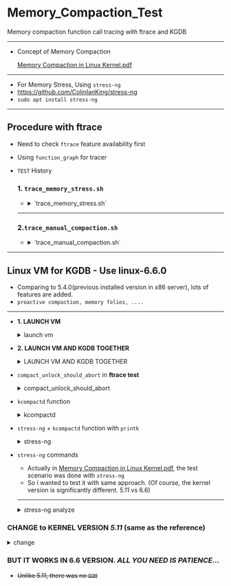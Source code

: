 # Memory_Compaction_Test

Memory compaction function call tracing with ftrace and KGDB

---

- Concept of Memory Compaction
    
    [Memory Compaction in Linux Kernel.pdf](https://www.slideshare.net/AdrianHuang/memory-compaction-in-linux-kernelpdf)
    

---

- For Memory Stress, Using `stress-ng`
- https://github.com/ColinIanKing/stress-ng
- `sudo apt install stress-ng`

---

## Procedure with ftrace

- Need to check `ftrace` feature availability first
- Using `function_graph` for tracer
- `TEST` History
    
    ### 1. `trace_memory_stress.sh`
    
    - <details><summary>`trace_memory_stress.sh`</summary>
      
        - In the `trace_memory_stress.sh`, it will trace the `kcompactd` during `stress-ng --vm 3 --vm-bytes 90% -t 10m &`
        - You need to set the environment as follows first.
        
        ```bash
        cd /sys/kernel/debug/tracing
        cat available_tracers
        echo function_graph > current_tracer
        ps -ef | grep kcompactd
        echo <PID> > /sys/kernel/debug/tracing/set_ftrace_pid
        ```
        
        - Need to use **2 shells** for shutting down the stress test process before 10minutes if you want or Change the minutes for execution.
        
        <img width="500" alt="image" src="https://github.com/JongHoB/Memory_Compaction_Test/assets/78012131/0a92da69-f4d6-4ee3-aeb2-0e18bda069d8">
        
        ---
        
        ### BUT ... SEEMS `KCOMPACTD` DOESN'T WORK PROPERLY
        
        <img width="387" alt="image" src="https://github.com/JongHoB/Memory_Compaction_Test/assets/78012131/7ae192ff-7779-4c3e-9b78-1682c8077bd0">
        
        - As we can see this image`(ftrace/trace_result.txt)`, there is no trace result.
        - `kcompactd` is invoked mainly by `kswapd` and we test the program with allocating 90% of memory capacity
        - so *probably* `kswapd` must be executed and also it would  invoke the `kcompactd`
        - but there is no result.....Hmm
        - (Unlike kernel version with 5.4.0 which the proactive compaction would not be executed, 5.15 should be executed......)
    </details>
    
    ---
    
    ### 2.`trace_manual_compaction.sh`
    
    - <details><summary>`trace_manual_compaction.sh`</summary>
      
        - *If you did `trace_memory_stress.sh` test, Need to make original state. `echo > set_ftrace_pid`*
        
        ---
        
        ```bash
        cat available_filter_functions
        echo "*compact*" > set_ftrace_filter
        echo "*migrate*" >> set_ftrace_filter
        ```
        
        - Execute the `shell script` and `stress-ng` **seperately**
        - `stress-ng --vm 1 --vm-bytes 90% -t 10m` and `sh trace_manual_compaction.sh`
        
        ---
        
        ### Compare `OCI_ARM(3core, 18GB Ram)(VM instance)` and `X86_Server(24 Core, 128GB Ram)(Bare Metal)`
        
        - `ftrace/trace_manual_OCI_ARM_result.txt`
        <img width="482" alt="image" src="https://github.com/JongHoB/Memory_Compaction_Test/assets/78012131/2f82d03e-1e7e-4878-9b2a-5013e0a41789">
        
        - `ftrace/trace_manual_swarm_result.txt`
        <img width="540" alt="image" src="https://github.com/JongHoB/Memory_Compaction_Test/assets/78012131/3573d62c-6edd-4183-987a-ed90824fc6e3">
        
        - In OCI, we can check that it tries to `migrate pages` for memory compaction.
        - But in X86 Server, we can see `compact_unlock_should_abort.isra.0()` but after this, we cannot see any *`migrate`* or kind of *`compact_zone`* symbol......
        - [See the reasons in KGDB below. In `compact_unlock_should_abort` in **ftrace test** chapter](#compact_unlock_should_abort-in-ftrace-test)
      </details>

      
---

## Linux VM for KGDB - Use linux-6.6.0

- Comparing to 5.4.0(previous installed version in x86 server), lots of features are added.
- `proactive compaction, memory folios, ....`

---

- **1. LAUNCH VM**
      <details><summary>launch vm</summary>
      
    ```bash
    sudo apt-get install -y pkg-config  libglib2.0-dev  libpixman-1-dev libslirp-dev
    
    ```
    
    ```bash
    # DOWNLOAD QEMU
    wget <https://download.qemu.org/qemu-8.1.2.tar.xz>
    tar xvJf qemu-8.1.2.tar.xz
    cd qemu-8.1.2
    ./configure --enable-slirp
    make
    
    ```
    
    ```bash
    # DOWNLOAD LINUX
    wget <https://cdn.kernel.org/pub/linux/kernel/v6.x/linux-6.6.tar.xz>
    tar -xvf linux-6.6.tar.xz
    #copy the config file
    cp linux-6.60.config linux-6.6/.config
    cd linux-6.6
    
    ```
    
    ```bash
    
    make menuconfig # Load the config and Save and EXIT
    make -j$(nproc) # BUILD
    
    ```
    
    ```bash
    #CREATE IMAGE with bootstrap 
    cd ..
    chmod +x create_image.sh
    ./create_image.sh
    ```
    
    ```elixir
    ./launch-vm.sh
    ```
    
    - Actually, i tried to access the vm with `ssh` but there seems error with *network configuration.* But i will pass this step (will **FIX IT**) ( **THIS THING IS NOT THE PRIORITIZED** for testing the compaction)
    - YOU CAN **TURN OFF THE QEMU** USING `Ctrl+a and x`
  
</details>
 
- **2. LAUNCH VM AND KGDB TOGETHER**

  <details><summary>LAUNCH VM AND KGDB TOGETHER</summary>

    ![image](https://github.com/JongHoB/Memory_Compaction_Test/assets/78012131/f599dcae-1368-47c6-88bf-5e28a80f9d56)

    - It would be better to use **TMUX**
    - You need at least 2 screen for **KGDB in Host(Original)** and for **QEMU**
    - I just add one more screen to see the **kernel source**
    - Procedure
        1. launch vm
        2. In host, `gdb linux-6.6/vmlinux` 
            1. and `target remote [localhost:4321](http://localhost:4321)` 
        3. you can use gdb commands. 

  </details>
  
- `compact_unlock_should_abort` in **ftrace test**

   <details><summary>compact_unlock_should_abort</summary>
    
    - I debug `compact_unlock_should_abort` function. ⇒ **It was in ftrace test history above**
    
    ```c
    /*
     * Compaction requires the taking of some coarse locks that are potentially
     * very heavily contended. The lock should be periodically unlocked to avoid
     * having disabled IRQs for a long time, even when there is nobody waiting on
     * the lock. It might also be that allowing the IRQs will result in
     * need_resched() becoming true. If scheduling is needed, compaction schedules.
     * Either compaction type will also abort if a fatal signal is pending.
     * In either case if the lock was locked, it is dropped and not regained.
     *
     * Returns true if compaction should abort due to fatal signal pending.
     * Returns false when compaction can continue.
     */
    static bool compact_unlock_should_abort(spinlock_t *lock,
    		unsigned long flags, bool *locked, struct compact_control *cc)
    {
    	if (*locked) {
    		spin_unlock_irqrestore(lock, flags);
    		*locked = false;
    	}
    
    	if (fatal_signal_pending(current)) {
    		cc->contended = true;
    		return true;
    	}
    
    	cond_resched();
    
    	return false;
    }
    
    -FATAL SIGNAL Pending - Check if there is a pending signal in current process
    SIGKILL,...........
    ```
    
    - FATAL SIGNAL Pending - Check if there is a pending signal in current process
    (SIGKILL,SIGTRAP…..)
    
    ```c
    static inline int task_sigpending(struct task_struct *p)
    {
    	return unlikely(test_tsk_thread_flag(p,TIF_SIGPENDING));
    }
    static inline int __fatal_signal_pending(struct task_struct *p)
    {
    	return unlikely(sigismember(&p->pending.signal, SIGKILL));
    }
    
    static inline int fatal_signal_pending(struct task_struct *p)
    {
    	return task_sigpending(p) && __fatal_signal_pending(p);
    }
    ```
    
    ---
    
    ```c
    #0  compact_unlock_should_abort (cc=<optimized out>, locked=<optimized out>, flags=<optimized out>,
        lock=<optimized out>) at mm/compaction.c:569
    #1  isolate_freepages_block (cc=cc@entry=0xffffc9000067fd00, start_pfn=start_pfn@entry=0xffffc9000067f958,
        end_pfn=end_pfn@entry=4456448, freelist=freelist@entry=0xffffc9000067fd00, stride=stride@entry=1,
        strict=strict@entry=false) at mm/compaction.c:614
    #2  0xffffffff81325831 in isolate_freepages (cc=0xffffc9000067fd00) at mm/compaction.c:1711
    #3  compaction_alloc (src=src@entry=0xffffea0004075e40, data=data@entry=18446683600576838912) at mm/compaction.c:1769
    #4  0xffffffff813a2c0a in migrate_folio_unmap (ret=0xffffc9000067fad0, reason=MR_COMPACTION, mode=MIGRATE_ASYNC,
        dstp=<synthetic pointer>, src=0xffffea0004075e40, private=18446683600576838912,
        put_new_folio=0xffffffff81322ec0 <compaction_free>, get_new_folio=0xffffffff81325120 <compaction_alloc>)
        at mm/migrate.c:1123
    #5  migrate_pages_batch (from=from@entry=0xffffc9000067fbb0,
        get_new_folio=get_new_folio@entry=0xffffffff81325120 <compaction_alloc>,
        put_new_folio=put_new_folio@entry=0xffffffff81322ec0 <compaction_free>,
        private=private@entry=18446683600576838912, mode=mode@entry=MIGRATE_ASYNC, reason=reason@entry=0,
        ret_folios=0xffffc9000067fad0, split_folios=0xffffc9000067fbd0, stats=0xffffc9000067fae4, nr_pass=3)
        at mm/migrate.c:1660
    #6  0xffffffff813a3582 in migrate_pages_sync (from=from@entry=0xffffc9000067fbb0,
        get_new_folio=get_new_folio@entry=0xffffffff81325120 <compaction_alloc>,
        put_new_folio=put_new_folio@entry=0xffffffff81322ec0 <compaction_free>,
        private=private@entry=18446683600576838912, mode=mode@entry=MIGRATE_SYNC, reason=reason@entry=0,
        ret_folios=0xffffc9000067fbc0, split_folios=0xffffc9000067fbd0, stats=0xffffc9000067fbe4) at mm/migrate.c:1825
    #7  0xffffffff813a4125 in migrate_pages (from=from@entry=0xffffc9000067fd10,
        get_new_folio=get_new_folio@entry=0xffffffff81325120 <compaction_alloc>,
        put_new_folio=put_new_folio@entry=0xffffffff81322ec0 <compaction_free>,
        private=private@entry=18446683600576838912, mode=MIGRATE_SYNC, reason=reason@entry=0,
        ret_succeeded=0xffffc9000067fcbc) at mm/migrate.c:1929
    #8  0xffffffff81327b7a in compact_zone (cc=cc@entry=0xffffc9000067fd00, capc=capc@entry=0x0 <fixed_percpu_data>)
        at mm/compaction.c:2515
    #9  0xffffffff81328536 in compact_node (nid=nid@entry=0) at mm/compaction.c:2812
    #10 0xffffffff81328662 in compact_nodes () at mm/compaction.c:2825
    #11 sysctl_compaction_handler (table=<optimized out>, buffer=<optimized out>, length=<optimized out>,
        ppos=<optimized out>, write=<optimized out>) at mm/compaction.c:2871
    #12 sysctl_compaction_handler (table=<optimized out>, write=<optimized out>, buffer=<optimized out>,
        length=<optimized out>, ppos=<optimized out>) at mm/compaction.c:2858
    #13 0xffffffff814a6bb7 in proc_sys_call_handler (iocb=<optimized out>, iter=0xffffc9000067fe58, write=write@entry=1)
        at fs/proc/proc_sysctl.c:600
    #14 0xffffffff814a6cb3 in proc_sys_write (iocb=<optimized out>, iter=<optimized out>) at fs/proc/proc_sysctl.c:626
    #15 0xffffffff813ef341 in call_write_iter (file=0xffff8881026d3200, iter=0xffffc9000067fe58, kio=0xffffc9000067fe80)
        at ./include/linux/fs.h:1956
    #16 new_sync_write (ppos=0xffffc9000067fef0, len=2, buf=0x55555574aeb0 "1\n", filp=0xffff8881026d3200)
        at fs/read_write.c:491
    #17 vfs_write (pos=0xffffc9000067fef0, count=2, buf=0x55555574aeb0 "1\n", file=0xffff8881026d3200)
        at fs/read_write.c:584
    #18 vfs_write (file=0xffff8881026d3200, buf=0x55555574aeb0 "1\n", count=<optimized out>, pos=0xffffc9000067fef0)
        at fs/read_write.c:564
    #19 0xffffffff813ef657 in ksys_write (fd=<optimized out>, buf=0x55555574aeb0 "1\n", count=2) at fs/read_write.c:637
    #20 0xffffffff813ef70a in __do_sys_write (count=<optimized out>, buf=<optimized out>, fd=<optimized out>)
        at fs/read_write.c:649
    #21 __se_sys_write (count=<optimized out>, buf=<optimized out>, fd=<optimized out>) at fs/read_write.c:646
    #22 __x64_sys_write (regs=<optimized out>) at fs/read_write.c:646
    #23 0xffffffff81e5193b in do_syscall_x64 (nr=<optimized out>, regs=0xffffc9000067ff58) at arch/x86/entry/common.c:50
    #24 do_syscall_64 (regs=0xffffc9000067ff58, nr=<optimized out>) at arch/x86/entry/common.c:80
    #25 0xffffffff820000d2 in entry_SYSCALL_64 () at arch/x86/entry/entry_64.S:120
    ```
    
    ![image](https://github.com/JongHoB/Memory_Compaction_Test/assets/78012131/4c87a683-c454-4f8b-bf38-85c6d2e2cf6b)
    
    - **`compact_unlock_should_abort` is called by `isolate_freepages_block`**
    - When we see the image and the call stack, kind of `migrate_pages` or `compact*` symbols should be detected.
        - I see the log again (**`trace_manual_swarm_result.txt`)**
            
            ![image](https://github.com/JongHoB/Memory_Compaction_Test/assets/78012131/424648ca-a578-4e53-8a36-99cdbb5daf84)
            
            - …..I can see some trace results at the tail.
            - **So the compaction command was executed properly with high probability.**

    </details>
    
- `kcompactd` function

  <details><summary>kcompactd</summary>
    
    ```c
    #kcompactd function in Linux 6.6
    #mm/compaction.c
    /*
     * The background compaction daemon, started as a kernel thread
     * from the init process.
     */
    static int kcompactd(void *p)
    {
    	pg_data_t *pgdat = (pg_data_t *)p;
    	struct task_struct *tsk = current;
    	long default_timeout = msecs_to_jiffies(HPAGE_FRAG_CHECK_INTERVAL_MSEC);
    	long timeout = default_timeout;
    
    	const struct cpumask *cpumask = cpumask_of_node(pgdat->node_id);
    
    	if (!cpumask_empty(cpumask))
    		set_cpus_allowed_ptr(tsk, cpumask);
    
    	set_freezable();
    
    	pgdat->kcompactd_max_order = 0;
    	pgdat->kcompactd_highest_zoneidx = pgdat->nr_zones - 1;
    
    	while (!kthread_should_stop()) {
    		unsigned long pflags;
    
    		/*
    		 * Avoid the unnecessary wakeup for proactive compaction
    		 * when it is disabled.
    		 */
    		if (!sysctl_compaction_proactiveness)
    			timeout = MAX_SCHEDULE_TIMEOUT;
    		trace_mm_compaction_kcompactd_sleep(pgdat->node_id);
    		if (wait_event_freezable_timeout(pgdat->kcompactd_wait,
    			kcompactd_work_requested(pgdat), timeout) &&
    			!pgdat->proactive_compact_trigger) {
    
    			psi_memstall_enter(&pflags);
    			kcompactd_do_work(pgdat);
    			psi_memstall_leave(&pflags);
    			/*
    			 * Reset the timeout value. The defer timeout from
    			 * proactive compaction is lost here but that is fine
    			 * as the condition of the zone changing substantionally
    			 * then carrying on with the previous defer interval is
    			 * not useful.
    			 */
    			timeout = default_timeout;
    			continue;
    		}
    
    		/*
    		 * Start the proactive work with default timeout. Based
    		 * on the fragmentation score, this timeout is updated.
    		 */
    		timeout = default_timeout;
    		if (should_proactive_compact_node(pgdat)) {
    			unsigned int prev_score, score;
    
    			prev_score = fragmentation_score_node(pgdat);
    			proactive_compact_node(pgdat);
    			score = fragmentation_score_node(pgdat);
    			/*
    			 * Defer proactive compaction if the fragmentation
    			 * score did not go down i.e. no progress made.
    			 */
    			if (unlikely(score >= prev_score))
    				timeout =
    				   default_timeout << COMPACT_MAX_DEFER_SHIFT;
    		}
    		if (unlikely(pgdat->proactive_compact_trigger))
    			pgdat->proactive_compact_trigger = false;
    	}
    
    	return 0;
    }
    ```
    
    - Because of `Proactive Compaction` , `kcompactd` **should be detected every *500ms*.**
        
        [Proactive Compaction](https://nitingupta.dev/post/proactive-compaction/)
        
    - I add break point in `trace_mm_compaction_kcompactd_sleep(pgdat->node_id);` line. Then it will break. **(It is important to choose appropriate line for break point because it could be not detected.)**
        
        ![image](https://github.com/JongHoB/Memory_Compaction_Test/assets/78012131/634b3e3b-afb7-45f0-96cc-e4822855f32c)
        
    
    ---
    
  </details>
    
- `stress-ng` + `kcompactd` function with `printk`

  <details><summary>stress-ng</summary>
  
    - I add lots of **printk** to check the compaction.
    
    ```c
    /*
     * The background compaction daemon, started as a kernel thread
     * from the init process.
     */
    static int kcompactd(void *p)
    {
            pg_data_t *pgdat = (pg_data_t *)p;
            struct task_struct *tsk = current;
            long default_timeout = msecs_to_jiffies(HPAGE_FRAG_CHECK_INTERVAL_MSEC);
            long timeout = default_timeout;
    
            const struct cpumask *cpumask = cpumask_of_node(pgdat->node_id);
    
            if (!cpumask_empty(cpumask))
                    set_cpus_allowed_ptr(tsk, cpumask);
    
            set_freezable();
    
            printk("1\n");
    
            pgdat->kcompactd_max_order = 0;
            pgdat->kcompactd_highest_zoneidx = pgdat->nr_zones - 1;
    
            while (!kthread_should_stop()) {
                    unsigned long pflags;
    
                    printk("2\n");
                    /*
                     * Avoid the unnecessary wakeup for proactive compaction
                     * when it is disabled.
                     */
    								if (!sysctl_compaction_proactiveness)
                            timeout = MAX_SCHEDULE_TIMEOUT;
                    printk("3\n");
                    trace_mm_compaction_kcompactd_sleep(pgdat->node_id);
                    if (wait_event_freezable_timeout(pgdat->kcompactd_wait,
                            kcompactd_work_requested(pgdat), timeout) &&
                            !pgdat->proactive_compact_trigger) {
    
                            psi_memstall_enter(&pflags);
                            kcompactd_do_work(pgdat);
                            psi_memstall_leave(&pflags);
                            /*
                             * Reset the timeout value. The defer timeout from
                             * proactive compaction is lost here but that is fine
                             * as the condition of the zone changing substantionally
                             * then carrying on with the previous defer interval is
                             * not useful.
                             */
                            timeout = default_timeout;
                            printk("4\n");
                            continue;
                    }
    
                    /*
                     * Start the proactive work with default timeout. Based
                     * on the fragmentation score, this timeout is updated.
                     */
                    timeout = default_timeout;
                    if (should_proactive_compact_node(pgdat)) {
                            unsigned int prev_score, score;
                            printk("5\n");
    
                            prev_score = fragmentation_score_node(pgdat);
                            proactive_compact_node(pgdat);
                            score = fragmentation_score_node(pgdat);
                            /*
                             * Defer proactive compaction if the fragmentation
                             * score did not go down i.e. no progress made.
                             */
                            printk("6\n");
                            if (unlikely(score >= prev_score))
                                    timeout =
                                       default_timeout << COMPACT_MAX_DEFER_SHIFT;
                    }
                    printk("7\n");
                    if (unlikely(pgdat->proactive_compact_trigger))
                            pgdat->proactive_compact_trigger = false;
                    printk("8\n");
            }
            printk("9\n");
    
            return 0;
    }
    ```
    
    - `stress-ng --vm 8 --vm-bytes 90% -t 10m`
        - BUT IT ONLY prints **2,3,7,8,2,3,7,8,2,3,7,8…………**
        - ***Need to see `5,6` for proactive compaction***
        - I changed the vm or bytes several times.
    - ALSO `cat /proc/vmstat`
        - *There was nothing happened….*
            
            ![image](https://github.com/JongHoB/Memory_Compaction_Test/assets/78012131/f0bdc634-337e-4abc-b4b5-2a26b6b3e6c7)
            
        - Even if i did `stress-ng --vm 8 --vm-bytes 90% -t 10m` and `echo 1 > /proc/sys/vm/compact_memory` (manually compaction)
            
            ![image](https://github.com/JongHoB/Memory_Compaction_Test/assets/78012131/32ce8776-bcc3-4f58-95cd-8574a00e2a01)
            
        - **No success…..**
            
            ![image](https://github.com/JongHoB/Memory_Compaction_Test/assets/78012131/da46a20f-793a-4731-834a-5229c557cfb1)

    </details>


- `stress-ng` commands
    - Actually in [Memory Compaction in Linux Kernel.pdf](https://www.slideshare.net/AdrianHuang/memory-compaction-in-linux-kernelpdf), the test scenario was done with `stress-ng`
    - So i wanted to test it with same approach. (Of course, the kernel version is significantly different. 5.11 vs 6.6)
    
    ---
    
    <details><summary>stress-ng analyze</summary>
    
    - Let’s check it from GDB.
        
        ```c
        gdb stress-ng
        run --vm 8 --vm-bytes 80% -t 10m
        ```
        
        - Because of `fork` , it is detached.
            
            ![image](https://github.com/JongHoB/Memory_Compaction_Test/assets/78012131/478efc87-0c8f-4f8f-8152-8416767d2736)
            
        - https://woosunbi.tistory.com/94 : Need to set child process debugging
        - ~~**BUT……………………..There is no symbol!**~~
            - ~~**I tried to compile the program with debug option(-g, -ggdb). But there are errors…….**~~
        - *FIX!* (I modify the `stress-vecwide.c` (took hours…..😱))
            - `stress-ng --vm 1 --vm-bytes 80% -t 10m`
            - `stress_run_parallel` →`stress_run` → `rc = g_stressor_current->stressor->info->stressor(&args);` :1439 → (stressor function) `stress-vm.c : stress_vm()`  → `stress_oomable_child` → `(func(args,context))stress_vm_child` → `stress_vm_all` → `mmap`
            
            ```c
            buf = (uint8_t *)mmap(NULL, buf_sz,
            					PROT_READ | PROT_WRITE,
            					MAP_PRIVATE | MAP_ANONYMOUS |
            					vm_flags, -1, 0);
            ```

            - It allocates memory with `mmap`.
              - In `man` page and [`GNU documentation`](https://www.gnu.org/software/libc/manual/html_node/Memory_002dmapped-I_002fO.html), flag `MAP_ANONYMOUS` is used for
                ```
                This flag tells the system to create an anonymous mapping, not connected to a file. filedes and offset are ignored, and the region is initialized with zeros.
                Anonymous maps are used as the basic primitive to extend the heap on some systems. They are also useful to share data between multiple tasks without creating a file.
                On some systems using private anonymous mmaps is more efficient than using malloc for large blocks. This is not an issue with the GNU C Library, as the included malloc automatically uses mmap where appropriate.

                The mapping is not backed by any file; its contents are initialized to zero.
                The fd and offset arguments are ignored; however, some implementations require fd to be -1 if MAP_ANONYMOUS (or MAP_ANON) is specified, and portable applications should ensure this.
                The use of MAP_ANONYMOUS in conjunction with MAP_SHARED is supported on Linux only since kernel 2.4.
                ```
    
    ---
    - Let's check again about stress-ng.
    - From the presentation pdf, it has too many features….
        - https://github.com/ColinIanKing/stress-ng/blob/master/presentations/kernel-recipes-2023/kernel-recipes-2023.pdf
        - https://events.linuxfoundation.org/wp-content/uploads/2022/10/Colin-Ian-King-Mentorship-Stress-ng.pdf
    - Go to [`man` page](https://manpages.ubuntu.com/manpages/jammy/man1/stress-ng.1.html)
    - Also, in example folder of stress-ng package , i can find some examples in `memory.job` and `vm.job`
    
    ```c
    #memory.job
    
    #
    # malloc stressor options:
    #   start N workers continuously calling malloc(3), calloc(3), real‐
    #   loc(3)  and  free(3). By default, up to 65536 allocations can be
    #   active at any point, but this can be  altered  with  the  --mal‐
    #   loc-max option.  Allocation, reallocation and freeing are chosen
    #   at random; 50% of the time memory  is  allocation  (via  malloc,
    #   calloc  or  realloc) and 50% of the time allocations are free'd.
    #   Allocation sizes are also random, with  the  maximum  allocation
    #   size  controlled  by the --malloc-bytes option, the default size
    #   being 64K.  The worker is re-started if it is killed by the  out
    #   of mememory (OOM) killer.
    #
    malloc 0		# 0 means 1 stressor per CPU
    # malloc-bytes 64K	# maximum allocation chunk size
    # malloc-max 65536	# maximum number of allocations of chunks
    # malloc-ops 1000000	# stop after 1000000 bogo ops
    # malloc-thresh 1M	# use mmap when allocation exceeds this size
    
    stress-ng --malloc 8 --malloc-bytes 1M --malloc-max 55000 -t 10m --metrics &
    ```
    
    - kcompactd process works **just** **for a moment**
    
    ```c
    #
    # mmap stressor options:
    #   start N workers  continuously  calling  mmap(2)/munmap(2).   The
    #   initial   mapping   is   a   large   chunk  (size  specified  by
    #   --mmap-bytes) followed  by  pseudo-random  4K  unmappings,  then
    #   pseudo-random  4K mappings, and then linear 4K unmappings.  Note
    #   that this can cause systems to trip the  kernel  OOM  killer  on
    #   Linux  systems  if  not  enough  physical memory and swap is not
    #   available.  The MAP_POPULATE option is used  to  populate  pages
    #   into memory on systems that support this.  By default, anonymous
    #   mappings are used, however,  the  --mmap-file  and  --mmap-async
    #   options allow one to perform file based mappings if desired.
    #
    mmap 0			# 0 means 1 stressor per CPU
    # mmap-ops 1000000	# stop after 1000000 bogo ops
    # mmap-async		# msync on each page when using file mmaps
    # mmap-bytes 256M	# allocate 256M per mmap stressor
    # mmap-file		# enable file based memory mapping
    # mmap-mprotect		# twiddle page protection settings
    ```
    
    ```c
    #
    # vm stressor options:
    #   start N workers continuously calling mmap(2)/munmap(2) and writ‐
    #   ing to the allocated memory. Note that this can cause systems to
    #   trip the kernel OOM killer on Linux systems if not enough physi‐
    #   cal memory and swap is not available.
    #
    vm 0			# 0 means 1 stressor per CPU
    # vm-ops 1000000	# stop after 1000000 bogo ops
    # vm-bytes 256M		# size of each vm mmapping
    # vm-hang 0		# sleep 0 seconds before unmapping
    # vm-keep		# keep mapping
    # vm-locked		# lock pages into memory using MAP_LOCKED
    # vm-method all		# vm data exercising method; use all types
    # vm-populate		# populate (prefault) pages into memory
    
    stress-ng --vm 8 --vm-bytes 70% --vm-method all --vm-keep -t 10m score:10
    
    stress-ng --vm 1 --vm-bytes 1G --vm-method all --vm-keep -t 10m score:30
    
    stress-ng --vm 1 --vm-bytes 512M --vm-method all --vm-keep -t 10m score:39
    stress-ng --vm 8 --vm-bytes 90% --vm-method all --vm-keep -t 10m score:0??????
    stress-ng --vm 8 --vm-bytes 90% --vm-method all --vm-keep -t 10m score:0????
    stress-ng --vm 8 --vm-bytes 90%  -t 10m
    ```
    
    ```c
    #0  fill_contig_page_info (info=<synthetic pointer>, suitable_order=suitable_order@entry=9, zone=zone@entry=0xffff88843ffc8000) at mm/vmstat.c:1067
    #1  extfrag_for_order (zone=zone@entry=0xffff88843ffc8000, order=order@entry=9) at mm/vmstat.c:1119
    #2  0xffffffff813230fb in fragmentation_score_zone (zone=0xffff88843ffc8000) at mm/compaction.c:2100
    #3  fragmentation_score_zone_weighted (zone=0xffff88843ffc8000) at mm/compaction.c:2117
    #4  fragmentation_score_node (pgdat=pgdat@entry=0xffff88843ffc8000) at mm/compaction.c:2139
    #5  0xffffffff81328b13 in should_proactive_compact_node (pgdat=0xffff88843ffc8000) at mm/compaction.c:2166
    #6  kcompactd (p=0xffff88843ffc8000) at mm/compaction.c:3096
    ```
    
    ```c
    #fill_config_page_info 
    /*                                                                                                                                                                                                                           │
    * Calculate the number of free pages in a zone, how many contiguous                                                                                                                                                         │
    * pages are free and how many are large enough to satisfy an allocation of                                                                                                                                                  │
    * the target size. Note that this function makes no attempt to estimate                                                                                                                                                     │
    * how many suitable free blocks there *might* be if MOVABLE pages were                                                                                                                                                      │
    * migrated. Calculating that is possible, but expensive and can be                                                                                                                                                          │
    * figured out from userspace                                                                                                                                                                                                │
    */
    
    #extfrag_for_order
    /*                                                                                                                                                                                                                           │
    * Calculates external fragmentation within a zone wrt the given order.                                                                                                                                                      │
    * It is defined as the percentage of pages found in blocks of size                                                                                                                                                          │
    * less than 1 << order. It returns values in range [0, 100].                                                                                                                                                                │
    */ !!ORDER=9
    
    #fragmentation_score_zone_weighted
    /*                                                                                                                                                                                                                           │
    * A weighted zone's fragmentation score is the external fragmentation                                                                                                                                                       │
    * wrt to the COMPACTION_HPAGE_ORDER scaled by the zone's size. It                                                                                                                                                           │
    * returns a value in the range [0, 100].                                                                                                                                                                                    │*                                                                                                                                                                                                                           │
    * The scaling factor ensures that proactive compaction focuses on larger                                                                                                                                                    │
    * zones like ZONE_NORMAL, rather than smaller, specialized zones like                                                                                                                                                       │
    * ZONE_DMA32. For smaller zones, the score value remains close to zero,                                                                                                                                                     │
    * and thus never exceeds the high threshold for proactive compaction.                                                                                                                                                       │
    */
    ZONE NORMAL에 신경써서 더한다.
    
    #fragmentation_score_node
    /*                                                                                                                                                                                                                           │
    * The per-node proactive (background) compaction process is started by its                                                                                                                                                  │
    * corresponding kcompactd thread when the node's fragmentation score                                                                                                                                                        │
    * exceeds the high threshold. The compaction process remains active till                                                                                                                                                    │
    * the node's score falls below the low threshold, or one of the back-off                                                                                                                                                    │
    * conditions is met.                                                                                                                                                                                                        │
    */
    *******score값이 >wmark_high 보다 클 때 작동 (리눅스 기본 default값이 90)
    
    ```
  
    
    </details>

### CHANGE to KERNEL VERSION *5.11* (same as the reference)
<details><summary>change</summary>
- It works... (it takes about 30s?)
    
- `stress-ng --vm 8 --vm-bytes 90% -t 10m`
![image](https://github.com/JongHoB/Memory_Compaction_Test/assets/78012131/83ac9025-40a8-4b48-baca-a937f0338658)

- Now i can go into the condition
- if(`should_proactive_compact_node`) -> `fragmentation_score_node`
  - In `fragmentation_score_node()`, In general, it can be seen that it does not contribute to the ***score value*** unless it is `ZONE_NORMAL`

      ```
      /*
     * A zone's fragmentation score is the external fragmentation wrt to the
     * COMPACTION_HPAGE_ORDER scaled by the zone's size. It returns a value
     * in the range [0, 100].
     *
     * The scaling factor ensures that proactive compaction focuses on larger
     * zones like ZONE_NORMAL, rather than smaller, specialized zones like
     * ZONE_DMA32. For smaller zones, the score value remains close to zero,
     * and thus never exceeds the high threshold for proactive compaction.
     */
    static unsigned int fragmentation_score_zone(struct zone *zone)
    {
	    unsigned long score;

	    score = zone->present_pages *
			    extfrag_for_order(zone, COMPACTION_HPAGE_ORDER);
	    return div64_ul(score, zone->zone_pgdat->node_present_pages + 1);
    }  
      /*
     * The per-node proactive (background) compaction process is started by its
     * corresponding kcompactd thread when the node's fragmentation score
     * exceeds the high threshold. The compaction process remains active till
     * the node's score falls below the low threshold, or one of the back-off
     * conditions is met.
     */
    static unsigned int fragmentation_score_node(pg_data_t *pgdat)
    {
	    unsigned int score = 0;
	    int zoneid;

	    for (zoneid = 0; zoneid < MAX_NR_ZONES; zoneid++) {
		    struct zone *zone;

		    zone = &pgdat->node_zones[zoneid];
		    score += fragmentation_score_zone(zone);
	    }

	    return score;
    }

      ```
- MEMORY ZONE: DMA32,DMA,NORMAL,MOVABLE,DEVICE (I didn't notice the HIGHMEM in GDB....Hmm?) 
  - AFTER CHECKING `NORMAL`, the *score* was 91.( > wmark_high)( ALMOST 90% of the score was from NORMAL)
- ***`proactive_compact_node`***
  - [code](https://elixir.bootlin.com/linux/v5.11/source/mm/compaction.c#L2584)
  -  --> ***`copmact_zone`***
    - `compaction_suitable` -> `isolate_miagratepages`(isolate_migratepages_block) / `migrate_pages`

      ```
      $96 = {freepages = {next = 0xffffc9000026fde0, prev = 0xffffc9000026fde0}, migratepages = {next = 0xffffea0004001a48, prev = 0xffffea0004001a08},
      nr_freepages = 0, nr_migratepages = 2, free_pfn = 4455936, migrate_pfn = 1049088, fast_start_pfn = 0, zone = 0xffff88843ffc8d00,
      total_migrate_scanned = 416, total_free_scanned = 0, fast_search_fail = 0, search_order = 0, gfp_mask = 3264, order = -1, migratetype = 0, alloc_flags = 0,
      highest_zoneidx = 0, mode = MIGRATE_SYNC_LIGHT, ignore_skip_hint = true, no_set_skip_hint = false, ignore_block_suitable = false, direct_compaction = false,
      proactive_compaction = true, whole_zone = true, contended = false, rescan = false, alloc_contig = false}

      ! number of migrate_pages 2
      ! address would be 0xffffea0004001a08 - 0xffffea0004001a48 (sizeof(struct page)=0x40)
      ```
      

- SUCCESS....

  ![image](https://github.com/JongHoB/Memory_Compaction_Test/assets/78012131/e8e417aa-a5b4-4d8a-9377-845e81320457)

  </details>

### BUT IT WORKS IN 6.6 VERSION. ***ALL YOU NEED IS PATIENCE...***
- ~~Unlike 5.11, there was no `OOM`~~
